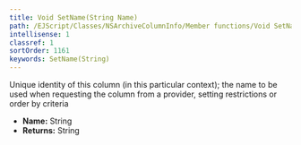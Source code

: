 ```yaml
---
title: Void SetName(String Name)
path: /EJScript/Classes/NSArchiveColumnInfo/Member functions/Void SetName(String p_0)
intellisense: 1
classref: 1
sortOrder: 1161
keywords: SetName(String)
---
```



Unique identity of this column (in this particular context); the name to be used when requesting the column from a provider, setting restrictions or order by criteria



* **Name:** String
* **Returns:** String


